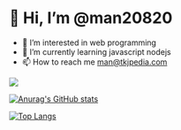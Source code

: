 # 👋 Hi, I’m @man20820
- 👀 I’m interested in web programming
- 🌱 I’m currently learning javascript nodejs
- 📫 How to reach me man@tkjpedia.com

<!--- 💞️ I’m looking to collaborate on ... --->

![](https://komarev.com/ghpvc/?username=man20820)

[![Anurag's GitHub stats](https://github-readme-stats.vercel.app/api?username=man20820)](https://github.com/anuraghazra/github-readme-stats)

[![Top Langs](https://github-readme-stats.vercel.app/api/top-langs/?username=man20820)](https://github.com/anuraghazra/github-readme-stats)

<!---
man20820/man20820 is a ✨ special ✨ repository because its `README.md` (this file) appears on your GitHub profile.
You can click the Preview link to take a look at your changes.
--->
